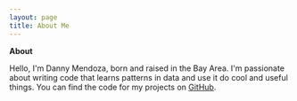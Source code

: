 ```yaml
---
layout: page
title: About Me
---
```


**About**

Hello, I'm Danny Mendoza, born and raised in the Bay Area. I'm passionate about writing code that learns patterns in data and use it do cool and useful things. You can find the code for my projects on [GitHub](https://github.com/jdmendoza).
